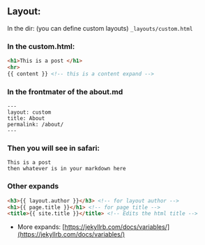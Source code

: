 ## Layout:
In the dir: (you can define custom layouts)
`_layouts/custom.html`

### In the custom.html:
```html
<h1>This is a post </h1>
<hr>
{{ content }} <!-- this is a content expand -->
```

### In the frontmater of the about.md
```
---
layout: custom
title: About
permalink: /about/
---
```

### Then you will see in safari:
```
This is a post
then whatever is in your markdown here
```
### Other expands
```html
<h3>{{ layout.author }}</h3> <!-- for layout author -->
<h1>{{ page.title }}</h1> <!-- for page title -->
<title>{{ site.title }}</title> <!-- Edits the html title -->
```

- More expands: [https://jekyllrb.com/docs/variables/](https://jekyllrb.com/docs/variables/)
